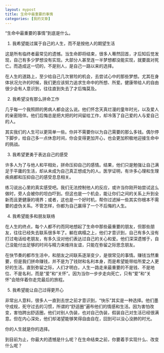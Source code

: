 ```yaml
---
layout: mypost
title: 生命中最重要的事情
categories: [我的文章]
---
```

“生命中最重要的事情”到底是什么。

1. 我希望能过属于自己的人生，而不是按他人的期望生活

这是所有临终者最常见的遗憾。当生命即将结束，很多人蓦然回首，才后知后觉发现，自己有多少梦想没有实现。大部分人甚至连一半梦想都没能实现，就要面对死亡。而造成这一切的，不是别人，是自己一路以来的选择。

在人生的道路上，至少给自己几次冒险的机会，去尝试心中的那些梦想。尤其在身体状况允许的时候，我们更应该努力追求生命中的所想、所爱。健康带给人的自由很少会有人意识到，往往直到失去了才后悔莫及。

2. 我希望没有那么拼命工作

几乎每一个我照顾的男病人都会这么说。他们怀念天真烂漫的童年时光，以及爱人的亲密陪伴。他们后悔总是把大把的时间留给工作，却冷落了自己爱的人与爱自己的人。

其实我们的人生可以更简单一些。你并不需要你以为自己需要的那么多钱。偶尔停下脚步，给自己多一点休息时间，你会变得更加开心，也会更加积极地迎接生命中的挑战。

3. 我希望更勇于表达自己的感受

许多人为了与他人和平相处，拼命压抑自己的感情。结果，他们只是勉强让自己满足于平庸的生活，却从未成为自己真正想成为的人。医学证明，有许多心理和生理疾病都和压抑自己的感受息息相关。

练习说出心里的真实感受吧。我们无法控制他人的反应，或许当你刚开始尝试这么做时，旁人会被你的坦白吓到。但这也是一个机会，能让你们之间的关系上升到全新而且更健康的境界；或者，这也是一个好时机，帮你过滤掉一些其实你根本不需要的虚伪关系。不管怎样，你都为自己赢得了一个不后悔的人生。

4. 我希望能多和朋友联络

在人生的终点，每个人都不约而同地想起了生命中那些最重要的朋友，但那些朋友，往往已经失去联系很多年了。躺在病榻之上，他们才意识到，自己有多久没有打过电话给老朋友，有多久没对他们表达过自己的关心和爱。他们深深遗憾于，自己没能付出足够的时间与精力来维持友谊，只能在弥留之际思念朋友。

在快节奏的都市生活中，和朋友之间联系逐渐变少，是很常见的事情。赚钱当然重要，但是我们拼命赚钱，并不是为了钱财和名利本身，而是希望能带给所爱之人更好的生活。直到弥留之际，人们才明白，人生一路走来最重要的不是钱、不是地位、不是名利，而是“爱”和“关怀”。因为当你一步步走向死亡，只有“爱”和“关怀”会陪伴着你走完最后的旅程。

5. 我希望能让自己过得更开心

非常出人意料，很多人一直到去世之前才意识到，“快乐”其实是一种选择。他们墨守成规，死守过去的习惯，所谓的“舒适圈”遍布他们的情感和生活。因为害怕改变，害怕跨出舒适圈，他们对别人伪装，也对自己伪装，假装自己对生活已经很满意。但在内心深处，他们却渴望能够笑得自由自在，回到可以没心没肺的时光。

你的人生就是你的选择。

到目前为止，你最大的遗憾是什么呢？在生命结束之前，你要着手实现什么、改变什么呢？